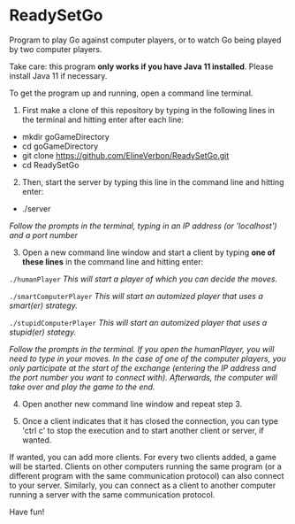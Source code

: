 # ReadySetGo
Program to play Go against computer players, or to watch Go being played by two computer players.

Take care: this program  __only works if you have Java 11 installed__. Please install Java 11 if necessary.

To get the program up and running, open a command line terminal.
1. First make a clone of this repository by typing in the following lines in the terminal and hitting enter after each line:
 * mkdir goGameDirectory
 * cd goGameDirectory
 * git clone https://github.com/ElineVerbon/ReadySetGo.git
 * cd ReadySetGo
2. Then, start the server by typing this line in the command line and hitting enter:
 * ./server

_Follow the prompts in the terminal, typing in an IP address (or 'localhost') and a port number_

3. Open a new command line window and start a client by typing  __one of these lines__  in the command line and hitting enter:

`./humanPlayer`			_This will start a player of which you can decide the moves._

`./smartComputerPlayer`	_This will start an automized player that uses a smart(er) strategy._

`./stupidComputerPlayer` 	_This will start an automized player that uses a stupid(er) stategy._

_Follow the prompts in the terminal. If you open the humanPlayer, you will need to type in your moves. In the case of one of the computer players, you only participate at the start of the exchange (entering the IP address and the port number you want to connect with). Afterwards, the computer will take over and play the game to the end._

4. Open another new command line window and repeat step 3.

5. Once a client indicates that it has closed the connection, you can type 'ctrl c' to stop the execution and to start another client or server, if wanted.

If wanted, you can add more clients. For every two clients added, a game will be started. Clients on other computers running the same program (or a different program with the same communication protocol) can also connect to your server. Similarly, you can connect as a client to another computer running a server with the same communication protocol. 

Have fun!
